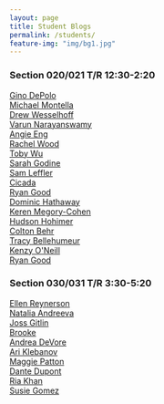 ```yaml
---
layout: page
title: Student Blogs
permalink: /students/
feature-img: "img/bg1.jpg"
---
```


### Section 020/021 T/R 12:30-2:20

[Gino DePolo](ginodepoloblog.wordpress.com)<br>
[Michael Montella](https://michaelmontella.wordpress.com/)<br>
[Drew	Wesselhoff](drewsprojects.wordpress.com)<br>
[Varun Narayanswamy](http://varunnarayanswamyobject.weebly.com/)<br>
[Angie Eng](http://angieeng.com/blog/?page_id=3022)<br>
[Rachel Wood](https://rachelobjectblog.wordpress.com/)<br>
[Toby Wu](https://tobywuobject.tumblr.com/)<br>
[Sarah Godine](sarahgodineblog.wordpress.com)<br>
[Sam Leffler](https://sambleffler.tumblr.com/tagged/object)<br>
[Cicada](https://cicadahacks.wordpress.com)<br>
[Ryan Good](https://rygo9219.wordpress.com)<br>
[Dominic Hathaway](https://dphathaway.wordpress.com/)<br>
[Keren Megory-Cohen](https://kerenmegorycohen.wordpress.com/)<br>
[Hudson Hohimer]()<br>
[Colton Behr](https://coltonbehrobject.wordpress.com/)<br>
[Tracy Bellehumeur](beefarmgirl.wordpress.com)<br>
[Kenzy O'Neill](https://www.tumblr.com/blog/designinaction)<br>
[Ryan Good](https://rygo9219.wordpress.com)<br>


### Section 030/031 T/R 3:30-5:20

[Ellen Reynerson](https://reynersonobject17.wordpress.com/)<br>
[Natalia Andreeva](https://naan3678.wordpress.com/)<br>
[Joss Gitlin](jossobject.wordpress.com)<br>
[Brooke](https://brookesobject.wordpress.com/)<br>
[Andrea DeVore](andreaobject.wordpress.com)<br>
[Ari Klebanov](https://ariobjectjournal.wordpress.com/)<br>
[Maggie Patton](https://littleformulations.wordpress.com/category/object/)<br>
[Dante Dupont](https://dupontprojectjournal.wordpress.com/)<br>
[Ria Khan](Friakblog.wordpress.com)<br>
[Susie Gomez](https://sgomezburgos.com/category/object/)<br>
